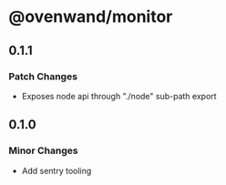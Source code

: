 # @ovenwand/monitor

## 0.1.1

### Patch Changes

- Exposes node api through "./node" sub-path export

## 0.1.0

### Minor Changes

- Add sentry tooling
